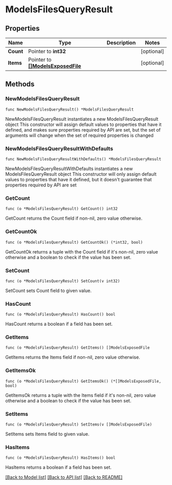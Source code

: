 # ModelsFilesQueryResult

## Properties

Name | Type | Description | Notes
------------ | ------------- | ------------- | -------------
**Count** | Pointer to **int32** |  | [optional] 
**Items** | Pointer to [**[]ModelsExposedFile**](ModelsExposedFile.md) |  | [optional] 

## Methods

### NewModelsFilesQueryResult

`func NewModelsFilesQueryResult() *ModelsFilesQueryResult`

NewModelsFilesQueryResult instantiates a new ModelsFilesQueryResult object
This constructor will assign default values to properties that have it defined,
and makes sure properties required by API are set, but the set of arguments
will change when the set of required properties is changed

### NewModelsFilesQueryResultWithDefaults

`func NewModelsFilesQueryResultWithDefaults() *ModelsFilesQueryResult`

NewModelsFilesQueryResultWithDefaults instantiates a new ModelsFilesQueryResult object
This constructor will only assign default values to properties that have it defined,
but it doesn't guarantee that properties required by API are set

### GetCount

`func (o *ModelsFilesQueryResult) GetCount() int32`

GetCount returns the Count field if non-nil, zero value otherwise.

### GetCountOk

`func (o *ModelsFilesQueryResult) GetCountOk() (*int32, bool)`

GetCountOk returns a tuple with the Count field if it's non-nil, zero value otherwise
and a boolean to check if the value has been set.

### SetCount

`func (o *ModelsFilesQueryResult) SetCount(v int32)`

SetCount sets Count field to given value.

### HasCount

`func (o *ModelsFilesQueryResult) HasCount() bool`

HasCount returns a boolean if a field has been set.

### GetItems

`func (o *ModelsFilesQueryResult) GetItems() []ModelsExposedFile`

GetItems returns the Items field if non-nil, zero value otherwise.

### GetItemsOk

`func (o *ModelsFilesQueryResult) GetItemsOk() (*[]ModelsExposedFile, bool)`

GetItemsOk returns a tuple with the Items field if it's non-nil, zero value otherwise
and a boolean to check if the value has been set.

### SetItems

`func (o *ModelsFilesQueryResult) SetItems(v []ModelsExposedFile)`

SetItems sets Items field to given value.

### HasItems

`func (o *ModelsFilesQueryResult) HasItems() bool`

HasItems returns a boolean if a field has been set.


[[Back to Model list]](../README.md#documentation-for-models) [[Back to API list]](../README.md#documentation-for-api-endpoints) [[Back to README]](../README.md)


